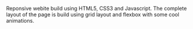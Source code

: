 Reponsive webite build using HTML5, CSS3 and Javascript. The complete layout of the page is build using grid layout and flexbox with some cool animations.


